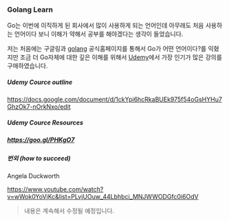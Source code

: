 ### Golang Learn

Go는 이번에 이직하게 된 회사에서 많이 사용하게 되는 언어인데 아무래도 처음 사용하는 언어이다 보니 이해가 약해서 공부를 해야겠다는 생각이 들었습니다.

저는 처음에는 구글링과 [golang]([https://golang.org](https://golang.org/)) 공식홈페이지를 통해서 Go가 어떤 언어이다?를 익혔지만 조금 더 Go자체에 대한 깊은 이해를 위해서 [Udemy](https://www.udemy.com/course/learn-how-to-code/learn/lecture/3993384?start=0#overview)에서 가장 인기가 많은 강의를 구매하였습니다.



##### Udemy Cource outline
https://docs.google.com/document/d/1ckYpi6hcRkaBUEk975f54oGsHYHu7GhzOk7-nOrkNxo/edit



##### Udemy Cource Resources

##### https://goo.gl/PHKgO7



##### 번외 (how to succeed)

Angela Duckworth

https://www.youtube.com/watch?v=wWok0YoVjKc&list=PLvjUOuw_44Lbhbci_MNJWWODGfc0i6OdV



> 내용은 계속해서 수정될 예정입니다.

